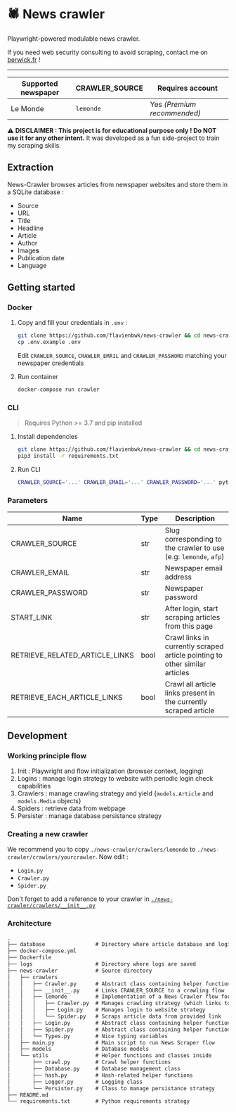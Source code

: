 # :spider: News crawler

Playwright-powered modulable news crawler.

If you need web security consulting to avoid scraping, contact me on [berwick.fr](https://berwick.fr/en) !

---

| Supported newspaper | CRAWLER_SOURCE | Requires account            |
| ------------------- | -------------- | --------------------------- |
| Le Monde            | `lemonde`      | Yes _(Premium recommended)_ |

:warning: **DISCLAIMER : This project is for educational purpose only ! Do NOT use it for any other intent.** It was developed as a fun side-project to train my scraping skills.

## Extraction

News-Crawler browses articles from newspaper websites and store them in a SQLite database :

- Source
- URL
- Title
- Headline
- Article
- Author
- Image**s**
- Publication date
- Language

## Getting started

### Docker

1. Copy and fill your credentials in `.env` :

    ```bash
    git clone https://github.com/flavienbwk/news-crawler && cd news-crawler
    cp .env.example .env
    ```

    Edit `CRAWLER_SOURCE`, `CRAWLER_EMAIL` and `CRAWLER_PASSWORD` matching your newspaper credentials

2. Run container

    ```bash
    docker-compose run crawler
    ```

### CLI

> Requires Python >= 3.7 and pip installed

1. Install dependencies

    ```bash
    git clone https://github.com/flavienbwk/news-crawler && cd news-crawler
    pip3 install -r requirements.txt
    ```

2. Run CLI

    ```bash
    CRAWLER_SOURCE='...' CRAWLER_EMAIL='...' CRAWLER_PASSWORD='...' python3 ./scripts/crawler.py
    ```

### Parameters

| Name                           | Type | Description                                                                 |
| ------------------------------ | ---- | --------------------------------------------------------------------------- |
| CRAWLER_SOURCE                 | str  | Slug corresponding to the crawler to use (e.g: `lemonde`, `afp`)            |
| CRAWLER_EMAIL                  | str  | Newspaper email address                                                     |
| CRAWLER_PASSWORD               | str  | Newspaper password                                                          |
| START_LINK                     | str  | After login, start scraping articles from this page                         |
| RETRIEVE_RELATED_ARTICLE_LINKS | bool | Crawl links in currently scraped article pointing to other similar articles |
| RETRIEVE_EACH_ARTICLE_LINKS    | bool | Crawl all article links present in the currently scraped article            |

## Development

### Working principle flow

1. Init : Playwright and flow initialization (browser context, logging)
2. Logins : manage login strategy to website with periodic login check capabilities
3. Crawlers : manage crawling strategy and yield {`models.Article` and `models.Media` objects}
4. Spiders : retrieve data from webpage
5. Persister : manage database persistance strategy

### Creating a new crawler

We recommend you to copy `./news-crawler/crawlers/lemonde` to `./news-crawler/crawlers/yourcrawler`. Now edit :

- `Login.py`
- `Crawler.py`
- `Spider.py`

Don't forget to add a reference to your crawler in [`./news-crawler/crawlers/__init__.py`](./news-crawler/crawlers/__init__.py)

### Architecture

```txt
.
├── database                # Directory where article database and login cookies are saved
├── docker-compose.yml
├── Dockerfile
├── logs                    # Directory where logs are saved
├── news-crawler            # Source directory
│   ├── crawlers
│   │   ├── Crawler.py      # Abstract class containing helper functions to re-implement a crawler
│   │   ├── __init__.py     # Links CRAWLER_SOURCE to a crawling flow
│   │   ├── lemonde         # Implementation of a News Crawler flow for Le Monde
│   │   │   ├── Crawler.py  # Manages crawling strategy (which links to visit)
│   │   │   ├── Login.py    # Manages login to website strategy
│   │   │   └── Spider.py   # Scraps article data from provided link
│   │   ├── Login.py        # Abstract class containing helper functions to re-implement a login strategy
│   │   ├── Spider.py       # Abstract class containing helper functions to re-implement a scraping strategy
│   │   └── Types.py        # Nice typing variables
│   ├── main.py             # Main script to run News Scraper flow
│   ├── models              # Database models
│   └── utils               # Helper functions and classes inside
│       ├── crawl.py        # Crawl helper functions
│       ├── Database.py     # Database management class
│       ├── hash.py         # Hash-related helper functions
│       ├── Logger.py       # Logging class
│       └── Persister.py    # Class to manage persistance strategy
├── README.md
└── requirements.txt        # Python requirements strategy
```
